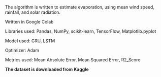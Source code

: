 The algorithm is written to estimate evaporation, using mean wind speed, rainfall, and solar radiation. 

Written in Google Colab

Libraries used:
Pandas, NumPy, scikit-learn, TensorFlow, Matplotlib.pyplot

Model used:
GRU, LSTM

Optimizer:
Adam

Metrics used: 
Mean Absolute Error, Mean Squared Error, R2_Score

**The dataset is downloaded from Kaggle**
